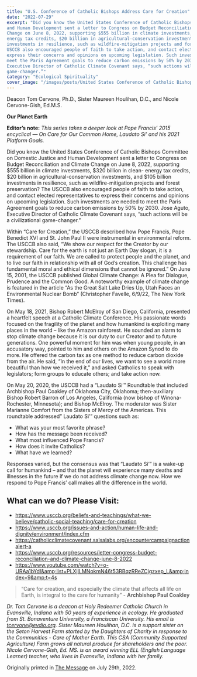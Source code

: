 ```yaml
---
title: "U.S. Conference of Catholic Bishops Address Care for Creation"
date: "2022-07-29"
excerpt: "Did you know the United States Conference of Catholic Bishops Committee on Domestic Justice
and Human Development sent a letter to Congress on Budget Reconciliation and Climate
Change on June 8, 2022, supporting $555 billion in climate investments, $320 billion in clean-
energy tax credits, $20 billion in agricultural-conservation investments, and $105 billion
investments in resilience, such as wildfire-mitigation projects and forest preservation? The
USCCB also encouraged people of faith to take action, and contact elected representatives to
express their concerns and opinions on upcoming legislation. Such investments are needed to
meet the Paris Agreement goals to reduce carbon emissions by 50% by 2030. Jose Aguto,
Executive Director of Catholic Climate Covenant says, “such actions will be a civilizational
game-changer.”"
category: "Ecological Spirituality"
cover_image: "/images/posts/United States Conference of Catholic Bishops Address Care for Creation.jpg"
---
```


Deacon Tom Cervone, Ph.D., Sister Maureen Houlihan, D.C., and Nicole Cervone-Gish, Ed.M.S.

**Our Planet Earth**

**Editor’s note:**
_This series takes a deeper look at Pope Francis’ 2015 encyclical ― On Care for Our Common
Home, Laudato Si’ and his 2021 Platform Goals._

Did you know the United States Conference of Catholic Bishops Committee on Domestic Justice
and Human Development sent a letter to Congress on Budget Reconciliation and Climate
Change on June 8, 2022, supporting $555 billion in climate investments, $320 billion in clean-
energy tax credits, $20 billion in agricultural-conservation investments, and $105 billion
investments in resilience, such as wildfire-mitigation projects and forest preservation? The
USCCB also encouraged people of faith to take action, and contact elected representatives to
express their concerns and opinions on upcoming legislation. Such investments are needed to
meet the Paris Agreement goals to reduce carbon emissions by 50% by 2030. Jose Aguto,
Executive Director of Catholic Climate Covenant says, “such actions will be a civilizational
game-changer.”

Within “Care for Creation,” the USCCB described how Pope Francis, Pope Benedict XVI and
St. John Paul II were instrumental in environmental reform. The USCCB also said, “We show
our respect for the Creator by our stewardship. Care for the earth is not just an Earth Day slogan,
it is a requirement of our faith. We are called to protect people and the planet, and to live our
faith in relationship with all of God’s creation. This challenge has fundamental moral and ethical
dimensions that cannot be ignored.” On June 15, 2001, the USCCB published Global Climate
Change: A Plea for Dialogue, Prudence and the Common Good. A noteworthy example of
climate change is featured in the article “As the Great Salt Lake Dries Up, Utah Faces an
Environmental Nuclear Bomb” (Christopher Favelle, 6/9/22, The New York Times).

On May 18, 2021, Bishop Robert McElroy of San Diego, California, presented a heartfelt speech
at a Catholic Climate Conference. His passionate words focused on the fragility of the planet and
how humankind is exploiting many places in the world – like the Amazon rainforest. He sounded
an alarm to stop climate change because it is our duty to our Creator and to future generations.
One powerful moment for him was when young people, in an accusatory way, pointed to him
and others on the Amazon Synod to do more. He offered the carbon tax as one method to reduce
carbon dioxide from the air. He said, “In the end of our lives, we want to see a world more
beautiful than how we received it,” and asked Catholics to speak with legislators; form groups to
educate others; and take action now.

On May 20, 2020, the USCCB had a “Laudato Si’” Roundtable that included Archbishop Paul
Coakley of Oklahoma City, Oklahoma; then-auxiliary Bishop Robert Barron of Los Angeles,
California (now bishop of Winona-Rochester, Minnesota); and Bishop McElroy. The moderator
was Sister Marianne Comfort from the Sisters of Mercy of the Americas. This roundtable
addressed” Laudato Si’” questions such as:

- What was your most favorite phrase?
- How has the message been received?
- What most influenced Pope Francis?
- How does it invite Catholics?
- What have we learned?

Responses varied, but the consensus was that “Laudato Si’” is a wake-up call for humankind –
and that the planet will experience many deaths and illnesses in the future if we do not address
climate change now. How we respond to Pope Francis’ call makes all the difference in the world.

## What can we do? Please Visit:

- https://www.usccb.org/beliefs-and-teachings/what-we-believe/catholic-social-teaching/care-for-creation
- https://www.usccb.org/issues-and-action/human-life-and-dignity/environment/index.cfm
- https://catholicclimatecovenant.salsalabs.org/encountercampaignactionalert-a
- https://www.usccb.org/resources/letter-congress-budget-reconciliation-and-climate-change-june-8-2022
- https://www.youtube.com/watch?v=o-URAa1bYdI&amp;list=PLXjILMNokmN46t53RBqzRReZCjgzxep_L&amp;index=9&amp;t=4s

> “Care for creation, and especially the climate that affects all life on Earth, is integral to the care for humanity”
> \- **Archbishop Paul Coakley**

_Dr. Tom Cervone is a deacon at Holy Redeemer Catholic Church in Evansville, Indiana with 50
years of experience in ecology. He graduated from St. Bonaventure University, a Franciscan
University. His email is tcervone@evdio.org. Sister Maureen Houlihan, D.C. is a support sister
on the Seton Harvest Farm started by the Daughters of Charity in response to the Communities -
Care of Mother Earth. This CSA (Community Supported Agriculture) Farm grows all natural
produce for shareholders and the poor. Nicole Cervone-Gish, Ed. MS. is an award winning ELL
(English Language Learner) teacher, who lives in Evansville, Indiana with her family._

Originally printed in [The Message](https://evdiomessage.org/) on July 29th, 2022.
